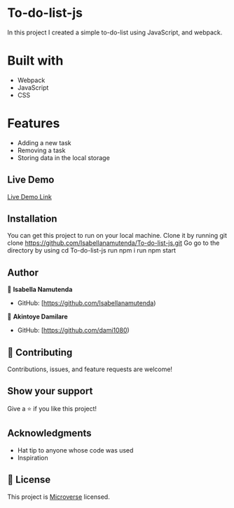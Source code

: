 # To-do-list-js
In this project I created a simple to-do-list using JavaScript, and webpack.

# Built with
- Webpack
- JavaScript
- CSS

# Features
- Adding a new task
- Removing a task
- Storing data in the local storage

## Live Demo
[Live Demo Link](https://isabellanamutenda.github.io/To-do-list-js/)


## Installation
You can get this project to run on your local machine. 
Clone it by running git clone https://github.com/Isabellanamutenda/To-do-list-js.git 
Go go to the directory by using cd To-do-list-js 
run npm i
run npm start

## Author

👤 **Isabella Namutenda**

- GitHub: [https://github.com/Isabellanamutenda)

👤 **Akintoye Damilare**

- GitHub: [https://github.com/dami1080)

## 🤝 Contributing

Contributions, issues, and feature requests are welcome!

## Show your support

Give a ⭐️ if you like this project!

## Acknowledgments

- Hat tip to anyone whose code was used
- Inspiration

## 📝 License

This project is [Microverse](https://www.microverse.org/) licensed.
